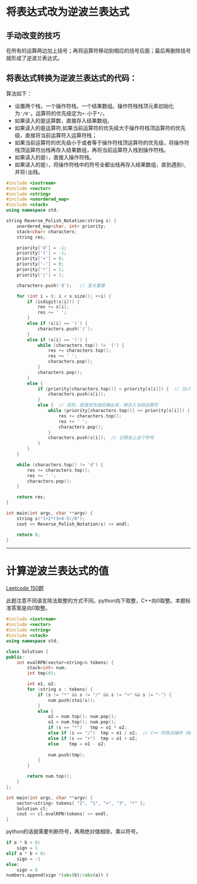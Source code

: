# 将表达式改为逆波兰表达式

## 手动改变的技巧

在所有的运算两边加上括号；再将运算符移动到相应的括号后面；最后再删除括号就形成了逆波兰表达式。


## 将表达式转换为逆波兰表达式的代码：

算法如下：
- 设置两个栈，一个操作符栈，一个结果数组。操作符栈栈顶元素初始化为`'/0'`。运算符的优先级定为`+-`小于`*/`。
- 如果读入的是运算数，直接存入结果数组。
- 如果读入的是运算符,如果当前运算符的优先级大于操作符栈顶运算符的优先级，直接将当前运算符入运算符栈；
- 如果当前运算符的优先级小于或者等于操作符栈顶运算符的优先级，将操作符栈顶运算符出栈再存入结果数组，再将当前运算符入栈到操作符栈。
- 如果读入的是`(`，直接入操作符栈。
- 如果读入的是`)`，将操作符栈中的符号全都出栈再存入结果数组，直到遇到`(`,并将`(`出栈。

```cpp
#include <iostream>
#include <vector>
#include <string>
#include <unordered_map>
#include <stack>
using namespace std;

string Reverse_Polish_Notation(string s) {
	unordered_map<char, int> priority;
	stack<char> characters;
	string res;

	priority['d'] = -1;
	priority['('] = -1;
	priority['+'] = 0;
	priority['-'] = 0;
	priority['*'] = 1;
	priority['/'] = 1;

	characters.push('d');	// 至关重要

	for (int i = 0; i < s.size(); ++i) {
		if (isdigit(s[i])) {
			res += s[i];
			res += ' ';
		}
		else if (s[i] == '(') {
			characters.push('(');
		}
		else if (s[i] == ')') {
			while (characters.top() != '(') {
				res += characters.top();
				res += ' ';
				characters.pop();
			}
			characters.pop(); 
		}
		else {
			if (priority[characters.top()] < priority[s[i]]) {	// 比characters栈顶元素的优先级高，压入栈。
				characters.push(s[i]);
			}
			else {	// 否则，把高优先级的弹出来，再压入当前运算符
				while (priority[characters.top()] >= priority[s[i]]) { // 加上等号，同等优先级的，谁先出现先计算谁。
					res += characters.top();
					res += ' ';
					characters.pop();
				}
				characters.push(s[i]);	// 记得加上这个符号
			}
		}
	}

	while (characters.top() != 'd') {
		res += characters.top();
		res += ' ';
		characters.pop();
	}

	return res;
}

int main(int argc, char **argv) {
	string s("1+2*(3+4-5)/6");
	cout << Reverse_Polish_Notation(s) << endl;

	return 0;
}
```

---

# 计算逆波兰表达式的值

[Leetcode 150题](https://leetcode.com/problems/evaluate-reverse-polish-notation/?tab=Description)

此题注意不同语言除法取整的方式不同。python向下取整，C++向0取整。本题标准答案是向0取整。

```cpp
#include <iostream>
#include <vector>
#include <string>
#include <stack>
using namespace std;

class Solution {
public:
	int evalRPN(vector<string>& tokens) {
		stack<int> num;
		int tmp(0);

		int o1, o2;
		for (string s : tokens) {
			if (s != "*" && s != "/" && s != "+" && s != "-") {
				num.push(stoi(s));
			}
			else {
				o2 = num.top();	num.pop();
				o1 = num.top(); num.pop();
				if (s == "*")	tmp = o1 * o2;
				else if (s == "/")	tmp = o1 / o2;	// C++ 的除法操作 向0取整。python向下取整
				else if (s == "+")	tmp = o1 + o2;
				else	tmp = o1 - o2;
				
				num.push(tmp);
			}
		}

		return num.top();
	}
};

int main(int argc, char **argv) {
	vector<string> tokens{ "2", "1", "+", "3", "*" };
	Solution cl;
	cout << cl.evalRPN(tokens) << endl;
}
```

python的话就需要判断符号，再用绝对值相除，乘以符号。

```python
if a * b > 0:
    sign = 1
elif a * b < 0:
    sign = -1
else:
    sign = 0
numbers.append(sign *(abs(b)//abs(a)) )
```
